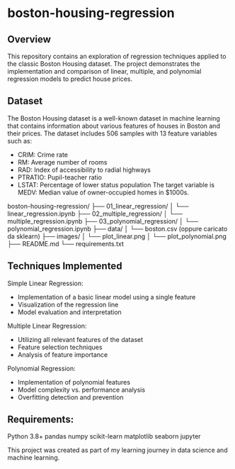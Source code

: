 # boston-housing-regression

## Overview
This repository contains an exploration of regression techniques applied to the classic Boston Housing dataset. The project demonstrates the implementation and comparison of linear, multiple, and polynomial regression models to predict house prices.

## Dataset
The Boston Housing dataset is a well-known dataset in machine learning that contains information about various features of houses in Boston and their prices. The dataset includes 506 samples with 13 feature variables such as:
- CRIM: Crime rate
- RM: Average number of rooms
- RAD: Index of accessibility to radial highways
- PTRATIO: Pupil-teacher ratio
- LSTAT: Percentage of lower status population
The target variable is MEDV: Median value of owner-occupied homes in $1000s.

boston-housing-regression/
├── 01_linear_regression/
│   └── linear_regression.ipynb
├── 02_multiple_regression/
│   └── multiple_regression.ipynb
├── 03_polynomial_regression/
│   └── polynomial_regression.ipynb
├── data/
│   └── boston.csv (oppure caricato da sklearn)
├── images/
│   └── plot_linear.png
│   └── plot_polynomial.png
├── README.md
└── requirements.txt

## Techniques Implemented

Simple Linear Regression:
- Implementation of a basic linear model using a single feature
- Visualization of the regression line
- Model evaluation and interpretation

Multiple Linear Regression:
- Utilizing all relevant features of the dataset
- Feature selection techniques
- Analysis of feature importance

Polynomial Regression:
- Implementation of polynomial features
- Model complexity vs. performance analysis
- Overfitting detection and prevention

## Requirements:
Python 3.8+
pandas
numpy
scikit-learn
matplotlib
seaborn
jupyter


This project was created as part of my learning journey in data science and machine learning.
